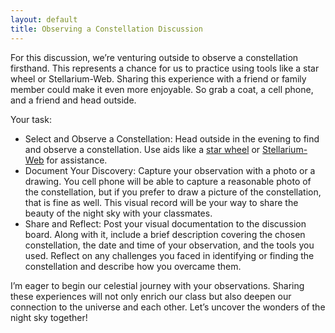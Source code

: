```yaml
---
layout: default
title: Observing a Constellation Discussion
---
```


For this discussion, we’re venturing outside to observe a constellation firsthand. This represents a chance for us to practice using tools like a star wheel or Stellarium-Web. Sharing this experience with a friend or family member could make it even more enjoyable. So grab a coat, a cell phone, and a friend and head outside. 

Your task:
- Select and Observe a Constellation: Head outside in the evening to find and observe a constellation. Use aids like a [star wheel](https://storage.googleapis.com/avh-agli/agli/starwheel/index.html) or [Stellarium-Web](https://stellarium-web.org/) for assistance.
- Document Your Discovery: Capture your observation with a photo or a drawing. You cell phone will be able to capture a reasonable photo of the constellation, but if you prefer to draw a picture of the constellation, that is fine as well. This visual record will be your way to share the beauty of the night sky with your classmates.
- Share and Reflect: Post your visual documentation to the discussion board. Along with it, include a brief description covering the chosen constellation, the date and time of your observation, and the tools you used. Reflect on any challenges you faced in identifying or finding the constellation and describe how you overcame them.

I’m eager to begin our celestial journey with your observations. Sharing these experiences will not only enrich our class but also deepen our connection to the universe and each other. Let’s uncover the wonders of the night sky together!
